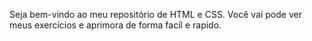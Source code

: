 Seja bem-vindo ao meu repositório de HTML e CSS. Você vai pode ver meus exercícios e aprimora de forma facíl e rapido.
